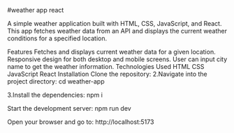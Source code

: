 #weather app react

A simple weather application built with HTML, CSS, JavaScript, and React. This app fetches weather data from an API and displays the current weather conditions for a specified location.

Features
Fetches and displays current weather data for a given location.
Responsive design for both desktop and mobile screens.
User can input city name to get the weather information.
Technologies Used
HTML
CSS
JavaScript
React
Installation
Clone the repository:
2.Navigate into the project directory: cd weather-app

3.Install the dependencies: npm i

Start the development server: npm run dev

Open your browser and go to: http://localhost:5173
